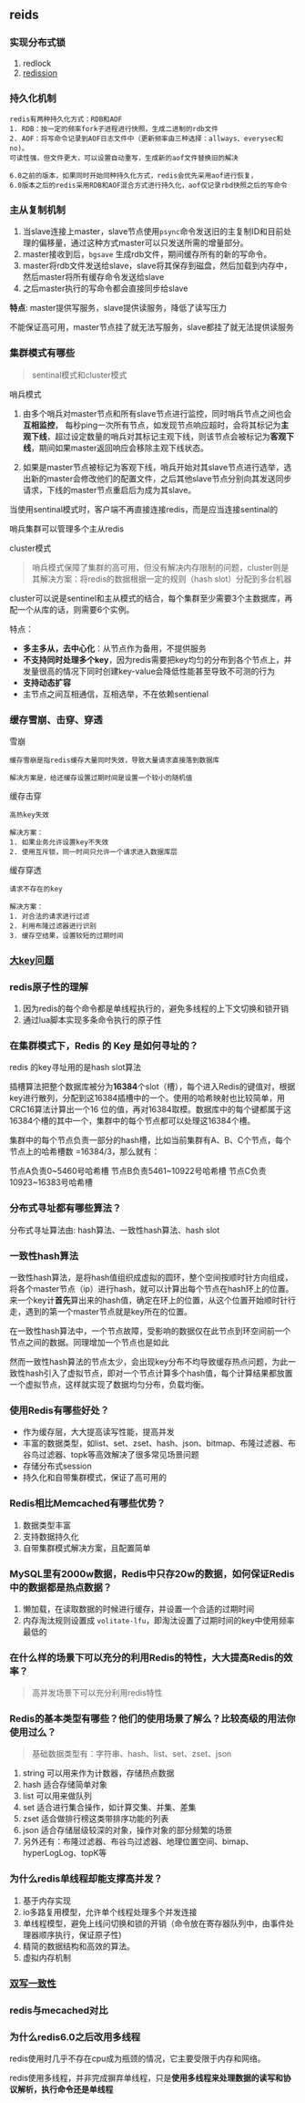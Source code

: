 ## reids
### 实现分布式锁

1. redlock
2. [redission](./redis分布式锁redission.md)
### 持久化机制 
```
redis有两种持久化方式：RDB和AOF
1. RDB：按一定的频率fork子进程进行快照，生成二进制的rdb文件
2. AOF：将写命令记录到AOF日志文件中（更新频率由三种选择：allways、everysec和no)。
可读性强，但文件更大，可以设置自动重写，生成新的aof文件替换旧的解决

6.0之前的版本，如果同时开始同种持久化方式，redis会优先采用aof进行恢复，
6.0版本之后的redis采用RDB和AOF混合方式进行持久化，aof仅记录rbd快照之后的写命令
```

### 主从复制机制

1. 当slave连接上master，slave节点使用`psync`命令发送旧的主复制ID和目前处理的偏移量，通过这种方式master可以只发送所需的增量部分。
2. master接收到后，`bgsave` 生成rdb文件，期间缓存所有的新的写命令。
3. master将rdb文件发送给slave，slave将其保存到磁盘，然后加载到内存中，然后master将所有缓存命令发送给slave
5. 之后master执行的写命令都会直接同步给slave

**特点**: master提供写服务，slave提供读服务，降低了读写压力

不能保证高可用，master节点挂了就无法写服务，slave都挂了就无法提供读服务

### 集群模式有哪些

> sentinal模式和cluster模式

哨兵模式

1. 由多个哨兵对master节点和所有slave节点进行监控，同时哨兵节点之间也会**互相监控**，
每秒ping一次所有节点，如发现节点响应超时，会将其标记为**主观下线**，超过设定数量的哨兵对其标记主观下线，则该节点会被标记为**客观下线**，期间如果master返回响应会移除主观下线状态。

2. 如果是master节点被标记为客观下线，哨兵开始对其slave节点进行选举，选出新的master会修改他们的配置文件，之后其他slave节点分别向其发送同步请求，下线的master节点重启后为成为其slave。

当使用sentinal模式时，客户端不再直接连接redis，而是应当连接sentinal的

哨兵集群可以管理多个主从redis

cluster模式

> 哨兵模式保障了集群的高可用，但没有解决内存限制的问题，cluster则是其解决方案：将redis的数据根据一定的规则（hash slot）分配到多台机器

cluster可以说是sentinel和主从模式的结合，每个集群至少需要3个主数据库，再配一个从库的话，则需要6个实例。

特点：
- **多主多从，去中心化**：从节点作为备用，不提供服务
- **不支持同时处理多个key**，因为redis需要把key均匀的分布到各个节点上，并发量很高的情况下同时创建key-value会降低性能甚至导致不可测的行为
- **支持动态扩容**
- 主节点之间互相通信，互相选举，不在依赖sentienal

### 缓存雪崩、击穿、穿透

雪崩
```
缓存雪崩是指redis缓存大量同时失效，导致大量请求直接落到数据库

解决方案是，给还缓存设置过期时间是设置一个较小的随机值
```
缓存击穿
```
高热key失效

解决方案：
1. 如果业务允许设置key不失效
2. 使用互斥锁，同一时间只允许一个请求进入数据库层
```
缓存穿透
```
请求不存在的key

解决方案：
1. 对合法的请求进行过滤
2. 利用布隆过滤器进行识别
3. 缓存空结果，设置较短的过期时间 
```

### [大key问题](bigkey和hotkey.md)

### redis原子性的理解
    
1. 因为redis的每个命令都是单线程执行的，避免多线程的上下文切换和锁开销
2. 通过lua脚本实现多条命令执行的原子性

### 在集群模式下，Redis 的 Key 是如何寻址的？
redis 的key寻址用的是hash slot算法

插槽算法把整个数据库被分为**16384**个slot（槽），每个进入Redis的键值对，根据key进行散列，分配到这16384插槽中的一个。使用的哈希映射也比较简单，用CRC16算法计算出一个16 位的值，再对16384取模。数据库中的每个键都属于这16384个槽的其中一个，集群中的每个节点都可以处理这16384个槽。

集群中的每个节点负责一部分的hash槽，比如当前集群有A、B、C个节点，每个节点上的哈希槽数 =16384/3，那么就有：

节点A负责0~5460号哈希槽
节点B负责5461~10922号哈希槽
节点C负责10923~16383号哈希槽


### 分布式寻址都有哪些算法？
分布式寻址算法由: hash算法、一致性hash算法、hash slot

### 一致性hash算法
 一致性hash算法，是将hash值组织成虚拟的圆环，整个空间按顺时针方向组成，将各个master节点（ip）进行hash，就可以计算出每个节点在hash环上的位置。
 来一个key计**首先**算出来的hash值，确定在环上的位置，从这个位置开始顺时针行走，遇到的第一个master节点就是key所在的位置。

 在一致性hash算法中，一个节点故障，受影响的数据仅在此节点到环空间前一个节点之间的数据。同理增加一个节点也是如此

 然而一致性hash算法的节点太少，会出现key分布不均导致缓存热点问题，为此一致性hash引入了虚拟节点，即对一个节点计算多个hash值，每个计算结果都放置一个虚拟节点，这样就实现了数据均匀分布，负载均衡。

### 使用Redis有哪些好处？

- 作为缓存层，大大提高读写性能，提高并发
- 丰富的数据类型，如list、set、zset、hash、json、bitmap、布隆过滤器、布谷鸟过滤器、topk等高效解决了很多常见场景问题
- 存储分布式session
- 持久化和自带集群模式，保证了高可用的

### Redis相比Memcached有哪些优势？

1. 数据类型丰富
2. 支持数据持久化
3. 自带集群模式解决方案，且配置简单


### MySQL里有2000w数据，Redis中只存20w的数据，如何保证Redis中的数据都是热点数据？

1. 懒加载，在读取数据的时候进行缓存，并设置一个合适的过期时间
2. 内存淘汰规则设置成 `volitate-lfu`，即淘汰设置了过期时间的key中使用频率最低的

### 在什么样的场景下可以充分的利用Redis的特性，大大提高Redis的效率？
> 高并发场景下可以充分利用redis特性

### Redis的基本类型有哪些？他们的使用场景了解么？比较高级的用法你使用过么？
> 基础数据类型有：字符串、hash、list、set、zset、json

1. string 可以用来作为计数器，存储热点数据
2. hash 适合存储简单对象
3. list 可以用来做队列
4. set 适合进行集合操作，如计算交集、并集、差集
5. zset 适合做排行榜这类带排序功能的列表
6. json 适合存储层级较深的对象，操作对象的部分频繁的场景
7. 另外还有：布隆过滤器、布谷鸟过滤器、地理位置空间、bimap、hyperLogLog、topK等

### 为什么redis单线程却能支撑高并发？

1. 基于内存实现
2. io多路复用模型，允许单个线程处理多个并发连接
3. 单线程模型，避免上线问切换和锁的开销（命令放在寄存器队列中，由事件处理器顺序执行，保证原子性)
4. 精简的数据结构和高效的算法。
5. 虚拟内存机制

### [双写一致性](redis和mysql双写一致性.md)


### redis与mecached对比

### 为什么redis6.0之后改用多线程
redis使用时几乎不存在cpu成为瓶颈的情况，它主要受限于内存和网络。

redis使用多线程，并非完成摒弃单线程，只是**使用多线程来处理数据的读写和协议解析，执行命令还是单线程**

